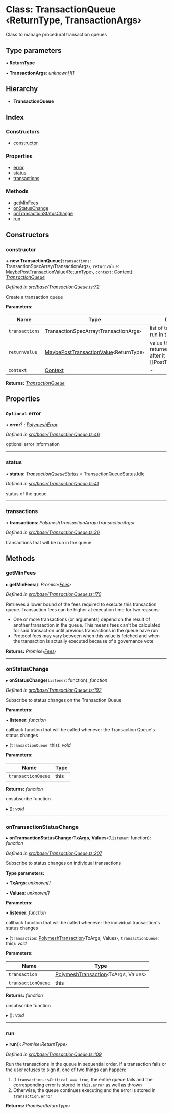# Class: TransactionQueue ‹**ReturnType, TransactionArgs**›

Class to manage procedural transaction queues

## Type parameters

▪ **ReturnType**

▪ **TransactionArgs**: *unknown[][]*

## Hierarchy

* **TransactionQueue**

## Index

### Constructors

* [constructor](_src_base_transactionqueue_.transactionqueue.md#constructor)

### Properties

* [error](_src_base_transactionqueue_.transactionqueue.md#optional-error)
* [status](_src_base_transactionqueue_.transactionqueue.md#status)
* [transactions](_src_base_transactionqueue_.transactionqueue.md#transactions)

### Methods

* [getMinFees](_src_base_transactionqueue_.transactionqueue.md#getminfees)
* [onStatusChange](_src_base_transactionqueue_.transactionqueue.md#onstatuschange)
* [onTransactionStatusChange](_src_base_transactionqueue_.transactionqueue.md#ontransactionstatuschange)
* [run](_src_base_transactionqueue_.transactionqueue.md#run)

## Constructors

###  constructor

\+ **new TransactionQueue**(`transactions`: TransactionSpecArray‹TransactionArgs›, `returnValue`: [MaybePostTransactionValue](../modules/_src_types_internal_.md#maybeposttransactionvalue)‹ReturnType›, `context`: [Context](_src_context_index_.context.md)): *[TransactionQueue](_src_base_transactionqueue_.transactionqueue.md)*

*Defined in [src/base/TransactionQueue.ts:72](https://github.com/PolymathNetwork/polymesh-sdk/blob/6f0a424/src/base/TransactionQueue.ts#L72)*

Create a transaction queue

**Parameters:**

Name | Type | Description |
------ | ------ | ------ |
`transactions` | TransactionSpecArray‹TransactionArgs› | list of transactions to be run in this queue |
`returnValue` | [MaybePostTransactionValue](../modules/_src_types_internal_.md#maybeposttransactionvalue)‹ReturnType› | value that will be returned by the queue after it is run. It can be a [[PostTransactionValue]] |
`context` | [Context](_src_context_index_.context.md) | - |

**Returns:** *[TransactionQueue](_src_base_transactionqueue_.transactionqueue.md)*

## Properties

### `Optional` error

• **error**? : *[PolymeshError](_src_base_polymesherror_.polymesherror.md)*

*Defined in [src/base/TransactionQueue.ts:46](https://github.com/PolymathNetwork/polymesh-sdk/blob/6f0a424/src/base/TransactionQueue.ts#L46)*

optional error information

___

###  status

• **status**: *[TransactionQueueStatus](../enums/_src_types_index_.transactionqueuestatus.md)* = TransactionQueueStatus.Idle

*Defined in [src/base/TransactionQueue.ts:41](https://github.com/PolymathNetwork/polymesh-sdk/blob/6f0a424/src/base/TransactionQueue.ts#L41)*

status of the queue

___

###  transactions

• **transactions**: *PolymeshTransactionArray‹TransactionArgs›*

*Defined in [src/base/TransactionQueue.ts:36](https://github.com/PolymathNetwork/polymesh-sdk/blob/6f0a424/src/base/TransactionQueue.ts#L36)*

transactions that will be run in the queue

## Methods

###  getMinFees

▸ **getMinFees**(): *Promise‹[Fees](../interfaces/_src_types_index_.fees.md)›*

*Defined in [src/base/TransactionQueue.ts:170](https://github.com/PolymathNetwork/polymesh-sdk/blob/6f0a424/src/base/TransactionQueue.ts#L170)*

Retrieves a lower bound of the fees required to execute this transaction queue.
  Transaction fees can be higher at execution time for two reasons:

- One or more transactions (or arguments) depend on the result of another transaction in the queue.
  This means fees can't be calculated for said transaction until previous transactions in the queue have run
- Protocol fees may vary between when this value is fetched and when the transaction is actually executed because of a
  governance vote

**Returns:** *Promise‹[Fees](../interfaces/_src_types_index_.fees.md)›*

___

###  onStatusChange

▸ **onStatusChange**(`listener`: function): *function*

*Defined in [src/base/TransactionQueue.ts:192](https://github.com/PolymathNetwork/polymesh-sdk/blob/6f0a424/src/base/TransactionQueue.ts#L192)*

Subscribe to status changes on the Transaction Queue

**Parameters:**

▪ **listener**: *function*

callback function that will be called whenever the Transaction Queue's status changes

▸ (`transactionQueue`: this): *void*

**Parameters:**

Name | Type |
------ | ------ |
`transactionQueue` | this |

**Returns:** *function*

unsubscribe function

▸ (): *void*

___

###  onTransactionStatusChange

▸ **onTransactionStatusChange**‹**TxArgs**, **Values**›(`listener`: function): *function*

*Defined in [src/base/TransactionQueue.ts:207](https://github.com/PolymathNetwork/polymesh-sdk/blob/6f0a424/src/base/TransactionQueue.ts#L207)*

Subscribe to status changes on individual transactions

**Type parameters:**

▪ **TxArgs**: *unknown[]*

▪ **Values**: *unknown[]*

**Parameters:**

▪ **listener**: *function*

callback function that will be called whenever the individual transaction's status changes

▸ (`transaction`: [PolymeshTransaction](_src_base_polymeshtransaction_.polymeshtransaction.md)‹TxArgs, Values›, `transactionQueue`: this): *void*

**Parameters:**

Name | Type |
------ | ------ |
`transaction` | [PolymeshTransaction](_src_base_polymeshtransaction_.polymeshtransaction.md)‹TxArgs, Values› |
`transactionQueue` | this |

**Returns:** *function*

unsubscribe function

▸ (): *void*

___

###  run

▸ **run**(): *Promise‹ReturnType›*

*Defined in [src/base/TransactionQueue.ts:109](https://github.com/PolymathNetwork/polymesh-sdk/blob/6f0a424/src/base/TransactionQueue.ts#L109)*

Run the transactions in the queue in sequential order. If a transaction fails or the user refuses to sign it, one of two things can happen:

1) If `transaction.isCritical === true`, the entire queue fails and the corresponding error is stored in `this.error` as well as thrown
2) Otherwise, the queue continues executing and the error is stored in `transaction.error`

**Returns:** *Promise‹ReturnType›*
